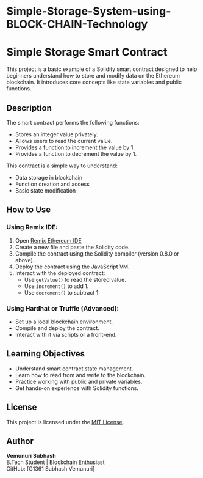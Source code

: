 # Simple-Storage-System-using-BLOCK-CHAIN-Technology
# Simple Storage Smart Contract

This project is a basic example of a Solidity smart contract designed to help beginners understand how to store and modify data on the Ethereum blockchain. It introduces core concepts like state variables and public functions.

## Description

The smart contract performs the following functions:

- Stores an integer value privately.
- Allows users to read the current value.
- Provides a function to increment the value by 1.
- Provides a function to decrement the value by 1.

This contract is a simple way to understand:
- Data storage in blockchain
- Function creation and access
- Basic state modification

## How to Use

### Using Remix IDE:
1. Open [Remix Ethereum IDE](https://remix.ethereum.org/)
2. Create a new file and paste the Solidity code.
3. Compile the contract using the Solidity compiler (version 0.8.0 or above).
4. Deploy the contract using the JavaScript VM.
5. Interact with the deployed contract:
   - Use `getValue()` to read the stored value.
   - Use `increment()` to add 1.
   - Use `decrement()` to subtract 1.

### Using Hardhat or Truffle (Advanced):
- Set up a local blockchain environment.
- Compile and deploy the contract.
- Interact with it via scripts or a front-end.

## Learning Objectives

- Understand smart contract state management.
- Learn how to read from and write to the blockchain.
- Practice working with public and private variables.
- Get hands-on experience with Solidity functions.

## License

This project is licensed under the [MIT License](https://opensource.org/licenses/MIT).

## Author

**Vemunuri Subhash**  
B.Tech Student | Blockchain Enthusiast  
GitHub: [G1361 Subhash Vemunuri]
